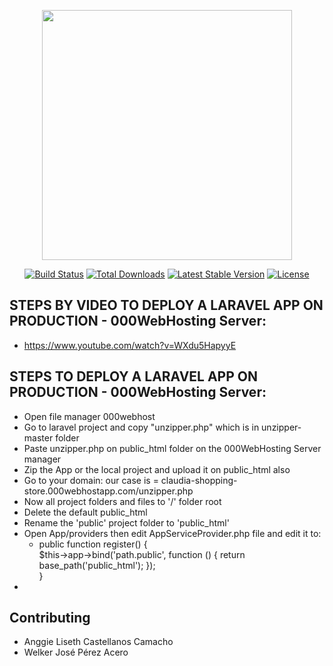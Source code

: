 <p align="center"><a href="https://laravel.com" target="_blank"><img src="https://raw.githubusercontent.com/laravel/art/master/logo-lockup/5%20SVG/2%20CMYK/1%20Full%20Color/laravel-logolockup-cmyk-red.svg" width="400"></a></p>

<p align="center">
<a href="https://travis-ci.org/laravel/framework"><img src="https://travis-ci.org/laravel/framework.svg" alt="Build Status"></a>
<a href="https://packagist.org/packages/laravel/framework"><img src="https://img.shields.io/packagist/dt/laravel/framework" alt="Total Downloads"></a>
<a href="https://packagist.org/packages/laravel/framework"><img src="https://img.shields.io/packagist/v/laravel/framework" alt="Latest Stable Version"></a>
<a href="https://packagist.org/packages/laravel/framework"><img src="https://img.shields.io/packagist/l/laravel/framework" alt="License"></a>
</p>

## STEPS BY VIDEO TO DEPLOY A LARAVEL APP ON PRODUCTION - 000WebHosting Server:

- https://www.youtube.com/watch?v=WXdu5HapyyE

## STEPS TO DEPLOY A LARAVEL APP ON PRODUCTION - 000WebHosting Server:

- Open file manager 000webhost
- Go to laravel project and copy "unzipper.php" which is in unzipper-master folder
- Paste unzipper.php on public_html folder on the 000WebHosting Server manager
- Zip the App or the local project and upload it on public_html also
- Go to your domain: our case is = claudia-shopping-store.000webhostapp.com/unzipper.php
- Now all project folders and files to '/' folder root
- Delete the default public_html
- Rename the 'public' project folder to 'public_html'
- Open App/providers then edit AppServiceProvider.php file and edit it to:
    - public function register()
    {      
        $this->app->bind('path.public', function () {
            return base_path('public_html');
        });    
    } 
- 

## Contributing
- Anggie Liseth Castellanos Camacho
- Welker José Pérez Acero

